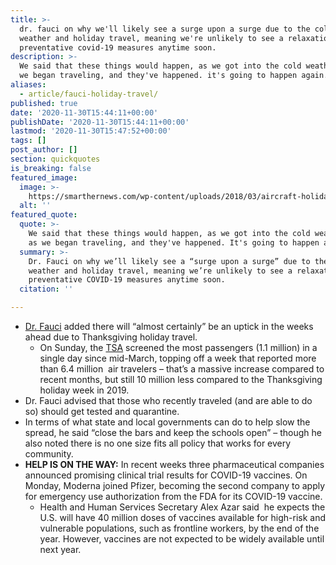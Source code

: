 ```yaml
---
title: >-
  dr. fauci on why we'll likely see a surge upon a surge due to the colder
  weather and holiday travel, meaning we're unlikely to see a relaxation of
  preventative covid-19 measures anytime soon.
description: >-
  We said that these things would happen, as we got into the cold weather and as
  we began traveling, and they've happened. it's going to happen again.
aliases:
  - article/fauci-holiday-travel/
published: true
date: '2020-11-30T15:44:11+00:00'
publishDate: '2020-11-30T15:44:11+00:00'
lastmod: '2020-11-30T15:47:52+00:00'
tags: []
post_author: []
section: quickquotes
is_breaking: false
featured_image:
  image: >-
    https://smarthernews.com/wp-content/uploads/2018/03/aircraft-holiday-sun-tourism-99567-scaled.jpeg
  alt: ''
featured_quote:
  quote: >-
    We said that these things would happen, as we got into the cold weather and
    as we began traveling, and they've happened. It's going to happen again.
  summary: >-
    Dr. Fauci on why we’ll likely see a “surge upon a surge” due to the colder
    weather and holiday travel, meaning we’re unlikely to see a relaxation of
    preventative COVID-19 measures anytime soon.
  citation: ''

---
```

*   [Dr. Fauci](\"https://abcnews.go.com/Politics/week-transcript-11-29-20-dr-anthony-fauci/story?id=74446435\") added there will “almost certainly” be an uptick in the weeks ahead due to Thanksgiving holiday travel.
    *   On Sunday, the [TSA](\"https://www.tsa.gov/coronavirus/passenger-throughput\") screened the most passengers (1.1 million) in a single day since mid-March, topping off a week that reported more than 6.4 million  air travelers – that’s a massive increase compared to recent months, but still 10 million less compared to the Thanksgiving holiday week in 2019.
*   Dr. Fauci advised that those who recently traveled (and are able to do so) should get tested and quarantine.
*   In terms of what state and local governments can do to help slow the spread, he said “close the bars and keep the schools open” – though he also noted there is no one size fits all policy that works for every community.
*   **HELP IS ON THE WAY:** In recent weeks three pharmaceutical companies announced promising clinical trial results for COVID-19 vaccines. On Monday, Moderna joined Pfizer, becoming the second company to apply for emergency use authorization from the FDA for its COVID-19 vaccine.
    *   Health and Human Services Secretary Alex Azar said  he expects the U.S. will have 40 million doses of vaccines available for high-risk and vulnerable populations, such as frontline workers, by the end of the year. However, vaccines are not expected to be widely available until next year.